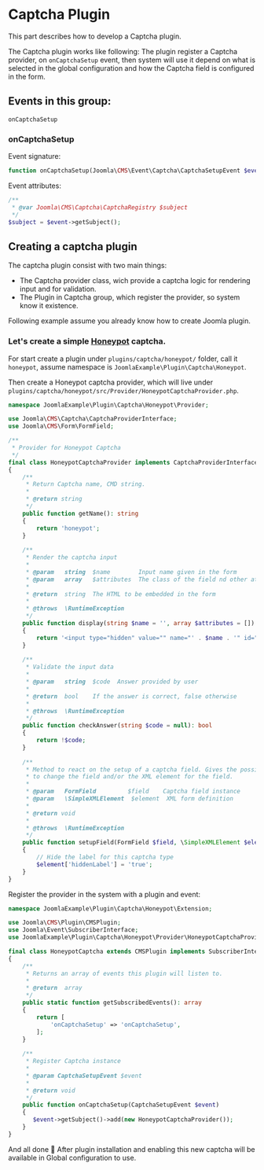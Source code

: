 Captcha Plugin
===============
This part describes how to develop a Captcha plugin.

The Captcha plugin works like following: The plugin register a Captcha provider, on `onCaptchaSetup` event, 
then system will use it depend on what is selected in the global configuration and how the Captcha field is configured in the form.

## Events in this group:

```
onCaptchaSetup
```

### onCaptchaSetup

Event signature:

```php
function onCaptchaSetup(Joomla\CMS\Event\Captcha\CaptchaSetupEvent $event){}
```

Event attributes:

```php
/** 
 * @var Joomla\CMS\Captcha\CaptchaRegistry $subject 
 */
$subject = $event->getSubject();
```

## Creating a captcha plugin

The captcha plugin consist with two main things:
 - The Captcha provider class, wich provide a captcha logic for rendering input and for validation.
 - The Plugin in Captcha group, which register the provider, so system know it existence.

Following example assume you already know  how to create Joomla plugin.

### Let's create a simple [Honeypot](https://en.wikipedia.org/wiki/Honeypot_(computing)) captcha.

For start create a plugin under `plugins/captcha/honeypot/` folder, call it `honeypot`, assume namespace is `JoomlaExample\Plugin\Captcha\Honeypot`.

Then create a Honeypot captcha provider, which will live under `plugins/captcha/honeypot/src/Provider/HoneypotCaptchaProvider.php`.

```php
namespace JoomlaExample\Plugin\Captcha\Honeypot\Provider;

use Joomla\CMS\Captcha\CaptchaProviderInterface;
use Joomla\CMS\Form\FormField;

/**
 * Provider for Honeypot Captcha
 */
final class HoneypotCaptchaProvider implements CaptchaProviderInterface
{
    /**
     * Return Captcha name, CMD string.
     *
     * @return string
     */
    public function getName(): string
    {
        return 'honeypot';
    }
    
    /**
     * Render the captcha input
     *
     * @param   string  $name        Input name given in the form
     * @param   array   $attributes  The class of the field nd other attributes, from the form.
     *
     * @return  string  The HTML to be embedded in the form
     *
     * @throws  \RuntimeException
     */
    public function display(string $name = '', array $attributes = []): string
    {
        return '<input type="hidden" value="" name="' . $name . '" id="' . ($attributes['id'] ?? '') . '" class="' . ($attributes['class'] ?? '') . '"/>';
    }
    
    /**
     * Validate the input data
     *
     * @param   string  $code  Answer provided by user
     *
     * @return  bool    If the answer is correct, false otherwise
     *
     * @throws  \RuntimeException
     */
    public function checkAnswer(string $code = null): bool
    {
        return !$code;
    }
    
    /**
     * Method to react on the setup of a captcha field. Gives the possibility
     * to change the field and/or the XML element for the field.
     *
     * @param   FormField         $field    Captcha field instance
     * @param   \SimpleXMLElement  $element  XML form definition
     *
     * @return void
     *
     * @throws  \RuntimeException
     */
    public function setupField(FormField $field, \SimpleXMLElement $element): void
    {
        // Hide the label for this captcha type
        $element['hiddenLabel'] = 'true';
    }
}
```

Register the provider in the system with a plugin and event:

```php
namespace JoomlaExample\Plugin\Captcha\Honeypot\Extension;

use Joomla\CMS\Plugin\CMSPlugin;
use Joomla\Event\SubscriberInterface;
use JoomlaExample\Plugin\Captcha\Honeypot\Provider\HoneypotCaptchaProvider;

final class HoneypotCaptcha extends CMSPlugin implements SubscriberInterface
{
    /**
     * Returns an array of events this plugin will listen to.
     *
     * @return  array
     */
    public static function getSubscribedEvents(): array
    {
        return [
            'onCaptchaSetup' => 'onCaptchaSetup',
        ];
    }
    
    /**
     * Register Captcha instance
     *
     * @param CaptchaSetupEvent $event
     *
     * @return void
     */
    public function onCaptchaSetup(CaptchaSetupEvent $event)
    {
       $event->getSubject()->add(new HoneypotCaptchaProvider());
    }
}
```

And all done 🎉 
After plugin installation and enabling this new captcha will be available in Global configuration to use.
